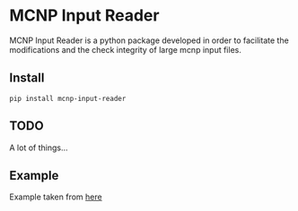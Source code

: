 # MCNP Input Reader

MCNP Input Reader is a python package developed in order to facilitate the modifications and the check integrity 
of large mcnp input files.

## Install

```shell
pip install mcnp-input-reader
```

## TODO

A lot of things...

## Example

Example taken from [here](https://www.utoledo.edu/med/depts/radther/pdf/MCNP5%20practical%20examples%20lecture%207%20companion.pdf) 

